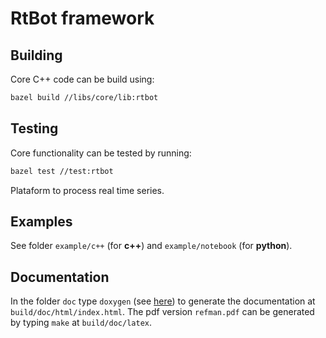 # RtBot framework

## Building

Core C++ code can be build using:

```bash
bazel build //libs/core/lib:rtbot
```

## Testing

Core functionality can be tested by running:

```bash
bazel test //test:rtbot
```

Plataform to process real time series.

## Examples

See folder `example/c++` (for **c++**) and `example/notebook` (for **python**).

## Documentation

In the folder `doc` type `doxygen` (see [here](https://doxygen.nl)) to generate
the documentation at `build/doc/html/index.html`.
The pdf version `refman.pdf` can be generated by typing `make` at `build/doc/latex`.
